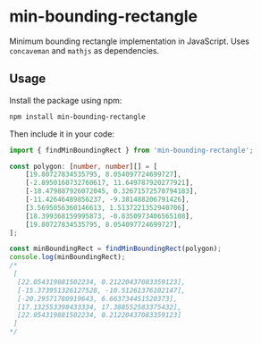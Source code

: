 # min-bounding-rectangle
Minimum bounding rectangle implementation in JavaScript. Uses `concaveman` and `mathjs` as dependencies.

## Usage
Install the package using npm:
```bash
npm install min-bounding-rectangle
```

Then include it in your code:
```typescript
import { findMinBoundingRect } from 'min-bounding-rectangle';

const polygon: [number, number][] = [
	[19.80727834535795, 8.054097724699727],
	[-2.8950160732760617, 11.649787920277921],
	[-18.479887926072045, 0.32671572570794183],
	[-11.42646489856237, -9.381488206791426],
	[3.5695056360146613, 1.5137221352940706],
	[18.399368159995873, -0.8350973406565108],
	[19.80727834535795, 8.054097724699727],
];

const minBoundingRect = findMinBoundingRect(polygon);
console.log(minBoundingRect);
/*
 [
  [22.054319881502234, 0.21220437083359123],
  [-15.373951326127528, -10.51261376102147],
  [-20.29571780919643, 6.663734451520373],
  [17.132553398433334, 17.388552583375432],
  [22.054319881502234, 0.21220437083359123]
 ]
*/
```
